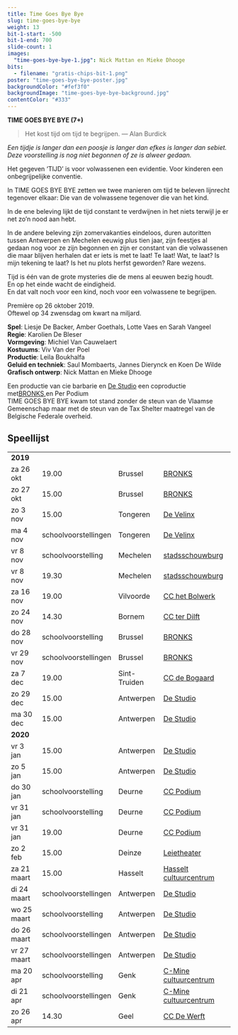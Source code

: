 ```yaml
---
title: Time Goes Bye Bye
slug: time-goes-bye-bye
weight: 13
bit-1-start: -500
bit-1-end: 700
slide-count: 1
images:
  "time-goes-bye-bye-1.jpg": Nick Mattan en Mieke Dhooge
bits:
  - filename: "gratis-chips-bit-1.png"
poster: "time-goes-bye-bye-poster.jpg"
backgroundColor: "#fef3f0"
backgroundImage: "time-goes-bye-bye-background.jpg"
contentColor: "#333"
---
```


<style>
  @media (min-width: 666px) {
    #background-bit-1 {
      width: 600px;
      height: 1340px;
      position: absolute;
      right: 0;
      top: 0;
      background: url({{ .Site.BaseURL }}/img/gratis-chips-bit-1.png) no-repeat bottom right;
    }
  }
</style>

**TIME GOES BYE BYE (7+)**<br>

> Het kost tijd om tijd te begrijpen.
> — Alan Burdick

<em>Een tijdje is langer dan een poosje is langer dan efkes is langer dan sebiet.</em><br>
<em>Deze voorstelling is nog niet begonnen of ze is alweer gedaan.</em><br>

Het gegeven ‘TIJD’ is voor volwassenen een evidentie. Voor kinderen een onbegrijpelijke conventie.

In TIME GOES BYE BYE zetten we twee manieren om tijd te beleven lijnrecht tegenover elkaar: Die van de volwassene tegenover die van het kind.

In de ene beleving lijkt de tijd constant te verdwijnen in het niets terwijl je er net zo’n nood aan hebt.

In de andere beleving zijn zomervakanties eindeloos, duren autoritten tussen Antwerpen en Mechelen eeuwig plus tien jaar, zijn feestjes al gedaan nog voor ze zijn begonnen en zijn er constant van die volwassenen die maar blijven herhalen dat er iets is met te laat! Te laat! Wat, te laat? Is mijn tekening te laat? Is het nu plots herfst geworden? Rare wezens.

Tijd is één van de grote mysteries die de mens al eeuwen bezig houdt.<br>
En op het einde wacht de eindigheid.<br>
En dat valt noch voor een kind, noch voor een volwassene te begrijpen.

Première op 26 oktober 2019.<br>
Oftewel op 34 zwensdag om kwart na miljard.<br>

**Spel**: Liesje De Backer, Amber Goethals, Lotte Vaes en Sarah Vangeel<br>
**Regie**: Karolien De Bleser<br>
**Vormgeving**: Michiel Van Cauwelaert<br>
**Kostuums**: Viv Van der Poel<br>
**Productie**: Leila Boukhalfa<br>
**Geluid en techniek**: Saul Mombaerts, Jannes Dierynck en Koen De Wilde<br>
**Grafisch ontwerp**: Nick Mattan en Mieke Dhooge<br>

Een productie van cie barbarie en <a href="http://www.destudio.be/">De Studio</a> 
een coproductie met<a href="https://www.bronks.be/nl/">BRONKS</a>,en Per Podium<br>
TIME GOES BYE BYE kwam tot stand zonder de steun van de Vlaamse Gemeenschap maar met de steun van de Tax Shelter maatregel van de Belgische Federale overheid.


## Speellijst
<div class="table-responsive">
<table class="speellijst">
<tr><td colspan="5"><strong>2019</strong></td></tr>
<tr><td>za 26 okt</td><td>19.00</td><td>Brussel</td><td><a href="https://www.bronks.be/">BRONKS</a></td></tr>
<tr><td>zo 27 okt</td><td>15.00</td><td>Brussel</td><td><a href="https://www.bronks.be/">BRONKS</a></td></tr>
<tr><td>zo 3 nov</td><td>15.00</td><td>Tongeren</td><td><a href="https://www.develinx.be/">De Velinx</a></td></tr>
<tr><td>ma 4 nov</td><td>schoolvoorstellingen</td><td>Tongeren</td><td><a href="https://www.develinx.be/">De Velinx</a></td></tr>  
<tr><td>vr 8 nov</td><td>schoolvoorstelling</td><td>Mechelen</td><td><a href="https://www.cultuurcentrummechelen.be/">stadsschouwburg</a></td></tr>
<tr><td>vr 8 nov</td><td>19.30</td><td>Mechelen</td><td><a href="https://www.cultuurcentrummechelen.be/">stadsschouwburg</a></td></tr>
<tr><td>za 16 nov</td><td>19.00</td><td>Vilvoorde</td><td><a href="https://www.hetbolwerk.be/">CC het Bolwerk</a></td></tr>
<tr><td>zo 24 nov</td><td>14.30</td><td>Bornem</td><td><a href="https://www.terdilft.be/">CC ter Dilft</a></td></tr>
<tr><td>do 28 nov</td><td>schoolvoorstelling</td><td>Brussel</td><td><a href="https://www.bronks.be/">BRONKS</a></td></tr>
<tr><td>vr 29 nov</td><td>schoolvoorstellingen</td><td>Brussel</td><td><a href="https://www.bronks.be/">BRONKS</a></td></tr>
<tr><td>za 7 dec</td><td>19.00</td><td>Sint-Truiden</td><td><a href="https://www.debogaard.be/">CC de Bogaard</a></td></tr>
<tr><td>zo 29 dec</td><td>15.00</td><td>Antwerpen</td><td><a href="https://www.destudio.be/">De Studio</a></td></tr>
<tr><td>ma 30 dec</td><td>15.00</td><td>Antwerpen</td><td><a href="https://www.destudio.be/">De Studio</a></td></tr>
<tr><td colspan="5"><strong>2020</strong></td></tr>
<tr><td>vr 3 jan</td><td>15.00</td><td>Antwerpen</td><td><a href="https://www.destudio.be/">De Studio</a></td></tr>
<tr><td>zo 5 jan</td><td>15.00</td><td>Antwerpen</td><td><a href="https://www.destudio.be/">De Studio</a></td></tr>
<tr><td>do 30 jan</td><td>schoolvoorstelling</td><td>Deurne</td><td><a href="https://www.ccdeurne.be/">CC Podium</a></td></tr>
<tr><td>vr 31 jan</td><td>schoolvoorstelling</td><td>Deurne</td><td><a href="https://www.ccdeurne.be/">CC Podium</a></td></tr>
<tr><td>vr 31 jan</td><td>19.00</td><td>Deurne</td><td><a href="https://www.ccdeurne.be/">CC Podium</a></td></tr>
<tr><td>zo 2 feb</td><td>15.00</td><td>Deinze</td><td><a href="https://www.leietheater.be/">Leietheater</a></td></tr>
<tr><td>za 21 maart</td><td>15.00</td><td>Hasselt</td><td><a href="https://www.ccha.be/">Hasselt cultuurcentrum</a></td></tr>
<tr><td>di 24 maart</td><td>schoolvoorstellingen</td><td>Antwerpen</td><td><a href="https://www.destudio.be/">De Studio</a></td></tr>
<tr><td>wo 25 maart</td><td>schoolvoorstelling</td><td>Antwerpen</td><td><a href="https://www.destudio.be/">De Studio</a></td></tr>
<tr><td>do 26 maart</td><td>schoolvoorstellingen</td><td>Antwerpen</td><td><a href="https://www.destudio.be/">De Studio</a></td></tr>
<tr><td>vr 27 maart</td><td>schoolvoorstellingen</td><td>Antwerpen</td><td><a href="https://www.destudio.be/">De Studio</a></td></tr>
<tr><td>ma 20 apr</td><td>schoolvoorstelling</td><td>Genk</td><td><a href="https://www.c-minecultuurcentrum.be/">C-Mine cultuurcentrum</a></td></tr>
<tr><td>di 21 apr</td><td>schoolvoorstellingen</td><td>Genk</td><td><a href="https://www.c-minecultuurcentrum.be/">C-Mine cultuurcentrum</a></td></tr>
<tr><td>zo 26 apr</td><td>14.30</td><td>Geel</td><td><a href="https://www.dewerft.be/">CC De Werft</a></td></tr>
